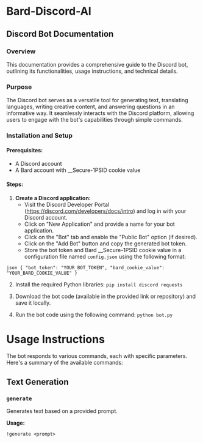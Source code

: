 # Bard-Discord-AI
## Discord Bot Documentation

### Overview

This documentation provides a comprehensive guide to the Discord bot, outlining its functionalities, usage instructions, and technical details.

### Purpose

The Discord bot serves as a versatile tool for generating text, translating languages, writing creative content, and answering questions in an informative way. It seamlessly interacts with the Discord platform, allowing users to engage with the bot's capabilities through simple commands.

### Installation and Setup

#### Prerequisites:

* A Discord account
* A Bard account with __Secure-1PSID cookie value

#### Steps:

1. **Create a Discord application:**
   * Visit the Discord Developer Portal (https://discord.com/developers/docs/intro) and log in with your Discord account.
   * Click on "New Application" and provide a name for your bot application.
   * Click on the "Bot" tab and enable the "Public Bot" option (if desired).
   * Click on the "Add Bot" button and copy the generated bot token.
   * Store the bot token and Bard __Secure-1PSID cookie value in a configuration file named `config.json` using the following format:

``json
{
  "bot_token": "YOUR_BOT_TOKEN",
  "bard_cookie_value": "YOUR_BARD_COOKIE_VALUE"
}``

2. Install the required Python libraries:
``pip install discord requests``

3. Download the bot code (available in the provided link or repository) and save it locally.

4. Run the bot code using the following command:
`python bot.py`


# Usage Instructions

The bot responds to various commands, each with specific parameters. Here's a summary of the available commands:

## Text Generation

### `generate`

Generates text based on a provided prompt.

**Usage:**

`!generate <prompt>`
